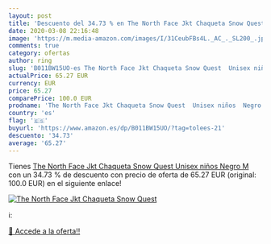 ```yaml
---
layout: post
title: 'Descuento del 34.73 % en The North Face Jkt Chaqueta Snow Quest  '
date: 2020-03-08 22:16:48
image: 'https://m.media-amazon.com/images/I/31CeubFBs4L._AC_._SL200_.jpg'
comments: true
category: ofertas
author: ring
slug: 'B011BW15UO-es The North Face Jkt Chaqueta Snow Quest  Unisex niños  Negro  M'
actualPrice: 65.27 EUR
currency: EUR
price: 65.27
comparePrice: 100.0 EUR
prodname: 'The North Face Jkt Chaqueta Snow Quest  Unisex niños  Negro  M'
country: 'es'
flag: '🇪🇸'
buyurl: 'https://www.amazon.es/dp/B011BW15UO/?tag=tolees-21'
descuento: '34.73'
average: '65.27'
---
```


Tienes [The North Face Jkt Chaqueta Snow Quest  Unisex niños  Negro  M](https://www.amazon.es/dp/B011BW15UO/?tag=tolees-21) con un 34.73 % de descuento con precio de oferta de 65.27 EUR (original: 100.0 EUR) en el siguiente enlace!

[![The North Face Jkt Chaqueta Snow Quest  ](https://m.media-amazon.com/images/I/31CeubFBs4L._AC_._SL200_.jpg)](https://www.amazon.es/dp/B011BW15UO/?tag=tolees-21)

ℹ️:


[🛒 Accede a la oferta!!](https://www.amazon.es/dp/B011BW15UO/?tag=tolees-21)

